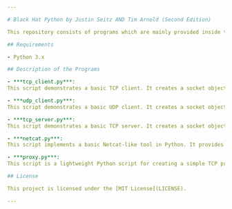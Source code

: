 ```yaml
---

# Black Hat Python by Justin Seitz AND Tim Arnold (Second Edition)

This repository consists of programs which are mainly provided inside the book mentioned above. Feel free to clone the repository and have fun!

## Requirements

- Python 3.x

## Description of the Programs

- ***tcp_client.py***: 
This script demonstrates a basic TCP client. It creates a socket object, connects to a specified target host and port, sends a simple HTTP GET request to Google's homepage, and then receives and prints the   response. 

- ***udp_client.py***: 
This script demonstrates a basic UDP client. It creates a socket object using UDP protocol, sends a simple message ("text_you_want") to a specified target host and port, and then receives and prints the response. 

- ***tcp_server.py***:
This script demonstrates a basic TCP server. It creates a socket object, binds it to a specified IP address and port, listens for incoming connections, and accepts client connections. Each client connection is handled in a separate thread by the `handle_client` function, which receives data from the client, prints it, and sends an acknowledgment back to the client.

- ***netcat.py***:
This script implements a basic Netcat-like tool in Python. It provides functionalities for connecting to a target host and port, listening for incoming connections, executing commands on the target, uploading files to the target, and interacting with a command shell. The script utilizes the `socket`, `subprocess`, and `threading` modules for network communication and command execution. It accepts various command-line arguments to specify the mode of operation, target IP address, port, and additional options such as command execution, file upload, and command shell interaction.

- ***proxy.py***:
This script is a lightweight Python script for creating a simple TCP proxy server. It allows users to intercept and modify network traffic between a client and a remote server. The script supports packet inspection, modification, and forwarding, providing a flexible tool for network debugging, monitoring, and security testing.

## License

This project is licensed under the [MIT License](LICENSE).

---
```

